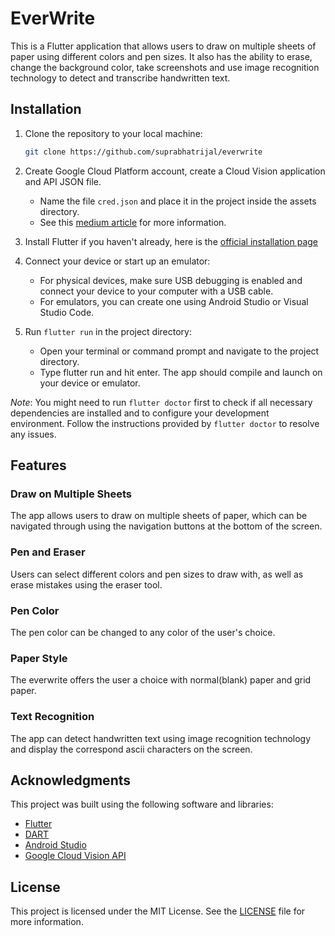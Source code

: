 # EverWrite
This is a Flutter application that allows users to draw on multiple sheets of paper using different colors and pen sizes. It also has the ability to erase, change the background color, take screenshots and use image recognition technology to detect and transcribe handwritten text.

## Installation

1. Clone the repository to your local machine:
    ```bash
    git clone https://github.com/suprabhatrijal/everwrite
    ```

2. Create Google Cloud Platform account, create a Cloud Vision application and API JSON file.

    * Name the file `cred.json` and place it in the project inside the assets directory.
    * See this [medium article](https://medium.com/@annycarolinegnr/using-google-vision-api-22d1fdb755d8) for more information.

3. Install Flutter if you haven't already, here is the [official installation page](https://docs.flutter.dev/get-started/install)

4. Connect your device or start up an emulator:

    - For physical devices, make sure USB debugging is enabled and connect your device to your computer with a USB cable.
    - For emulators, you can create one using Android Studio or Visual Studio Code.


5. Run `flutter run` in the project directory:
    - Open your terminal or command prompt and navigate to the project directory.
    - Type flutter run and hit enter. The app should compile and launch on your device or emulator.

*Note*: You might need to run `flutter doctor` first to check if all necessary dependencies are installed and to configure your development environment. Follow the instructions provided by `flutter doctor` to resolve any issues.


## Features

### Draw on Multiple Sheets
The app allows users to draw on multiple sheets of paper, which can be navigated through using the navigation buttons at the bottom of the screen.

### Pen and Eraser
Users can select different colors and pen sizes to draw with, as well as erase mistakes using the eraser tool.

### Pen Color
The pen color can be changed to any color of the user's choice.

### Paper Style
The everwrite offers the user a choice with normal(blank) paper and grid paper.

### Text Recognition
The app can detect handwritten text using image recognition technology and display the correspond ascii characters on the screen.

## Acknowledgments

This project was built using the following software and libraries:

* [Flutter](https://docs.flutter.dev/)
* [DART](https://dart.dev/tools/jetbrains-plugin)
* [Android Studio](https://developer.android.com/studio)
* [Google Cloud Vision API](https://cloud.google.com/vision)

## License

This project is licensed under the MIT License. See the [LICENSE](LICENSE) file for more information.
